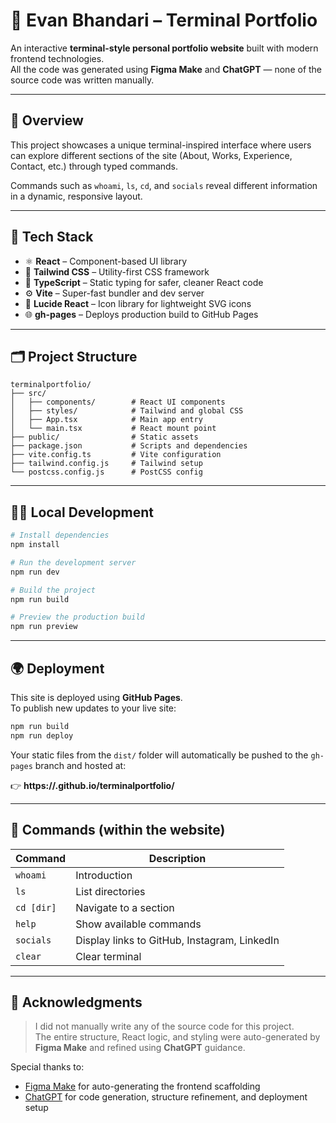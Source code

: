 # 🧠 Evan Bhandari – Terminal Portfolio

An interactive **terminal-style personal portfolio website** built with modern frontend technologies.  
All the code was generated using **Figma Make** and **ChatGPT** — none of the source code was written manually.  

---

## 🚀 Overview

This project showcases a unique terminal-inspired interface where users can explore different sections of the site (About, Works, Experience, Contact, etc.) through typed commands.  

Commands such as `whoami`, `ls`, `cd`, and `socials` reveal different information in a dynamic, responsive layout.

---

## 🧩 Tech Stack

- ⚛️ **React** – Component-based UI library  
- 💨 **Tailwind CSS** – Utility-first CSS framework  
- 🧱 **TypeScript** – Static typing for safer, cleaner React code  
- ⚙️ **Vite** – Super-fast bundler and dev server  
- 🎨 **Lucide React** – Icon library for lightweight SVG icons  
- 🌐 **gh-pages** – Deploys production build to GitHub Pages  

---

## 🗂️ Project Structure

```
terminalportfolio/
├── src/
│   ├── components/        # React UI components
│   ├── styles/            # Tailwind and global CSS
│   ├── App.tsx            # Main app entry
│   └── main.tsx           # React mount point
├── public/                # Static assets
├── package.json           # Scripts and dependencies
├── vite.config.ts         # Vite configuration
├── tailwind.config.js     # Tailwind setup
└── postcss.config.js      # PostCSS config
```

---

## 🧑‍💻 Local Development

```bash
# Install dependencies
npm install

# Run the development server
npm run dev

# Build the project
npm run build

# Preview the production build
npm run preview
```

---

## 🌍 Deployment

This site is deployed using **GitHub Pages**.  
To publish new updates to your live site:

```bash
npm run build
npm run deploy
```

Your static files from the `dist/` folder will automatically be pushed to the `gh-pages` branch and hosted at:

👉 **https://<your-username>.github.io/terminalportfolio/**

---

## 🧭 Commands (within the website)

| Command      | Description |
|---------------|-------------|
| `whoami`      | Introduction |
| `ls`          | List directories |
| `cd [dir]`    | Navigate to a section |
| `help`        | Show available commands |
| `socials`     | Display links to GitHub, Instagram, LinkedIn |
| `clear`       | Clear terminal |

---

## 📜 Acknowledgments

> I did not manually write any of the source code for this project.  
> The entire structure, React logic, and styling were auto-generated by **Figma Make** and refined using **ChatGPT** guidance.

Special thanks to:
- [Figma Make](https://www.figma.com/community/plugin/figma-make) for auto-generating the frontend scaffolding  
- [ChatGPT](https://chat.openai.com/) for code generation, structure refinement, and deployment setup  
